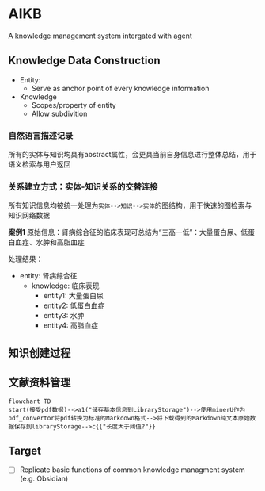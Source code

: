 # AIKB

A knowledge management system intergated with agent

## Knowledge Data Construction
- Entity: 
    - Serve as anchor point of every knowledge information 
- Knowledge
    - Scopes/property of entity
    - Allow subdivition

### 自然语言描述记录
所有的实体与知识均具有abstract属性，会更具当前自身信息进行整体总结，用于语义检索与用户返回

### 关系建立方式：实体-知识关系的交替连接
所有知识信息均被统一处理为`实体-->知识-->实体`的图结构，用于快速的图检索与知识网络数据

**案例1** 
原始信息：肾病综合征的临床表现可总结为“三高一低”：大量蛋白尿、低蛋白血症、水肿和高脂血症

处理结果：
- entity: 肾病综合征
    - knowledge: 临床表现
        - entity1: 大量蛋白尿 
        - entity2: 低蛋白血症
        - entity3: 水肿
        - entity4: 高脂血症

## 知识创建过程

## 文献资料管理
```mermaid
flowchart TD
start(接受pdf数据)-->a1("储存基本信息到LibraryStorage")-->使用minerU作为pdf_convertor将pdf转换为标准的Markdown格式-->将下载得到的Markdown纯文本原始数据保存到libraryStorage-->c{{"长度大于阈值?"}}
```

## Target
- [ ] Replicate basic functions of common knowledge managment system (e.g. Obsidian)   
